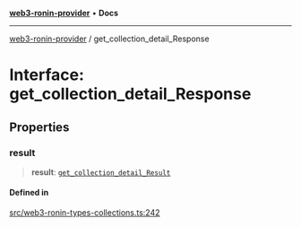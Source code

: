 [**web3-ronin-provider**](../README.md) • **Docs**

***

[web3-ronin-provider](../globals.md) / get\_collection\_detail\_Response

# Interface: get\_collection\_detail\_Response

## Properties

### result

> **result**: [`get_collection_detail_Result`](get_collection_detail_Result.md)

#### Defined in

[src/web3-ronin-types-collections.ts:242](https://github.com/chuacw/web3-ronin-provider/blob/e9318161fb5ce839bfa5a7cd824e9be03b129c7e/src/web3-ronin-types-collections.ts#L242)
